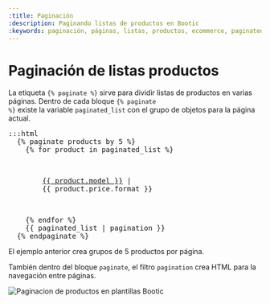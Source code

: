 ```yaml
---
:title: Paginación
:description: Paginando listas de productos en Bootic
:keywords: paginación, páginas, listas, productos, ecommerce, paginated_list, paginate, pagination
---
```

# Paginación de listas productos

La etiqueta <code>{% paginate %}</code> sirve para dividir listas de productos en varias páginas. Dentro de cada bloque <code>{% paginate %}</code> existe la variable <code>paginated_list</code> con el grupo de objetos para la página actual.

<pre>:::html
  {% paginate products by 5 %}
    {% for product in paginated_list %}
      <p>
        <a href="{{ product.url }}">{{ product.model }}</a> | 
        <span class="price">{{ product.price.format }}</span>
      </p>
    {% endfor %}
    {{ paginated_list | pagination }}
  {% endpaginate %}
</pre>

El ejemplo anterior crea grupos de 5 productos por página.

También dentro del bloque <code>paginate</code>, el filtro <code>pagination</code> crea HTML para la navegación entre páginas.

<img src="/img/themes/pagination1.png" alt="Paginacion de productos en plantillas Bootic" />

